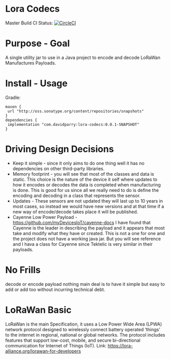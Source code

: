 # Lora Codecs
Master Build CI Status: [![CircleCI](https://circleci.com/gh/davidparry/lora-codecs/tree/master.svg?style=svg)](https://circleci.com/gh/davidparry/lora-codecs/tree/master)

# Purpose - Goal
A single utility jar to use in a Java project to encode and decode LoRaWan Manufactures Payloads.

# Install - Usage
 Gradle: 
 ``` 
 maven {
  url "http://oss.sonatype.org/content/repositories/snapshots"
 }
 dependencies {
  implementation "com.davidparry:lora-codecs:0.0.1-SNAPSHOT"
 }
```

# Driving Design Decisions
* Keep it simple - since it only aims to do one thing well it has no dependencies on other third-party libraries.
* Memory footprint - you will see that most of the classes and data is static. This choice is the nature of the device it self 
where updates to how it encodes or decodes the data is completed when manufacturing is done. This is good for us since all we really need to do is define the encoding and decoding in a class that represents the sensor. 
* Updates - These sensors are not updated they will last up to 10 years in most cases, so instead we would have new versions and at that time if a new way of encode/decode takes place it will be published.
* Cayenne Low Power Payload -  https://github.com/myDevicesIoT/cayenne-docs I have found that Cayenne is the leader in describing the payload and it appears that most take and modify what they have or created. This is not a one for one and the project does not have a working java jar. But you will see reference and I hava a class for Cayenne since Tektelic is very similar in their payloads.

# No Frills
decode or encode payload nothing main deal is to have it simple but easy to add or add too without incurring technical debt.


# LoRaWan Basic 
LoRaWan is the main Specification, it uses a Low Power Wide Area (LPWA) network protocol designed to wirelessly connect battery operated ‘things’ to the internet in regional, national or global networks. The protocol includes features that support low-cost, mobile, and secure bi-directional communication for Internet of Things (IoT).
Link: https://lora-alliance.org/lorawan-for-developers

